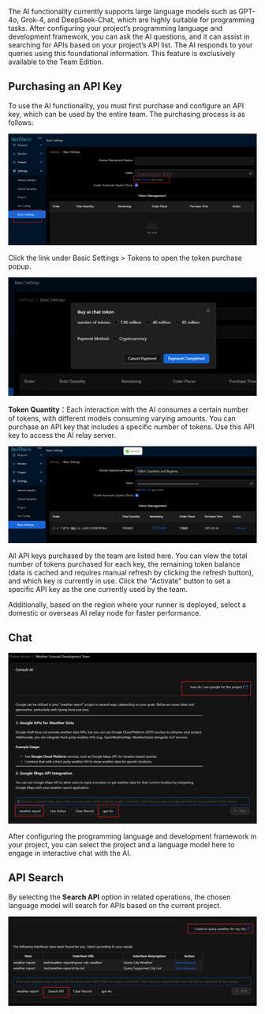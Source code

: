 The AI functionality currently supports large language models such as GPT-4o, Grok-4, and DeepSeek-Chat, which are highly suitable for programming tasks. After configuring your project’s programming language and development framework, you can ask the AI questions, and it can assist in searching for APIs based on your project’s API list. The AI responds to your queries using this foundational information. This feature is exclusively available to the Team Edition.

## Purchasing an API Key

To use the AI functionality, you must first purchase and configure an API key, which can be used by the entire team. The purchasing process is as follows:

![购买api key](https://raw.githubusercontent.com/jiangliuer326442/apichain_documents/refs/heads/main/images/Apichain_2025-09-24_19-58-44.png)

Click the link under Basic Settings > Tokens to open the token purchase popup.

![购买ai token弹窗](https://raw.githubusercontent.com/jiangliuer326442/apichain_documents/refs/heads/main/images/Apichain_2025-09-24_19-59-29.png)

**Token Quantity**：Each interaction with the AI consumes a certain number of tokens, with different models consuming varying amounts. You can purchase an API key that includes a specific number of tokens. Use this API key to access the AI relay server.

![基本设置](https://raw.githubusercontent.com/jiangliuer326442/apichain_documents/refs/heads/main/images/Apichain_2025-09-24_20-05-20.png)

All API keys purchased by the team are listed here. You can view the total number of tokens purchased for each key, the remaining token balance (data is cached and requires manual refresh by clicking the refresh button), and which key is currently in use. Click the "Activate" button to set a specific API key as the one currently used by the team.

Additionally, based on the region where your runner is deployed, select a domestic or overseas AI relay node for faster performance.

## Chat

![ai聊天](https://raw.githubusercontent.com/jiangliuer326442/apichain_documents/refs/heads/main/images/Apichain_2025-09-24_20-12-49.png)

After configuring the programming language and development framework in your project, you can select the project and a language model here to engage in interactive chat with the AI.

## API Search

By selecting the **Search API** option in related operations, the chosen language model will search for APIs based on the current project.

![搜索api](https://raw.githubusercontent.com/jiangliuer326442/apichain_documents/refs/heads/main/images/Apichain_2025-09-24_20-16-34.png)